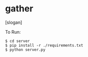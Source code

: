 # gather
[slogan]

To Run:

    $ cd server
    $ pip install -r ./requirements.txt
    $ python server.py
